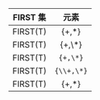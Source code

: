 
| FIRST 集  |       元素        |
| :-------: | :---------------: |
| FIRST(T)  |      {+,\*}       |
| FIRST(T)  |      {+,\\*}       |
| FIRST(T)  |      `{+,\*}`       |
| FIRST(T)  |      `{\\+,\*}`       |
| FIRST(T)  |      \{\+,\*}       |